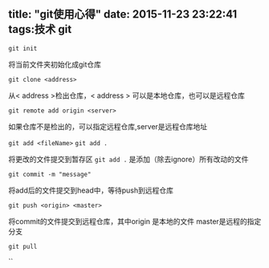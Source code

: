 title: "git使用心得"
date: 2015-11-23 23:22:41
tags:技术 git
---

 `git init`  

将当前文件夹初始化成git仓库
	
 `git clone <address>`
 
从< address >检出仓库，< address > 可以是本地仓库，也可以是远程仓库

`git remote add origin <server>`

如果仓库不是检出的，可以指定远程仓库,server是远程仓库地址

`git add <fileName>`  `git add .`

将更改的文件提交到暂存区 `git add .` 是添加（除去ignore）所有改动的文件

`git commit -m "message"`

将add后的文件提交到head中，等待push到远程仓库

`git push <origin> <master>`

将commit的文件提交到远程仓库，其中origin 是本地的文件 master是远程的指定分支

`git pull`


``